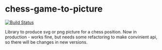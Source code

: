 # chess-game-to-picture

[![Build Status](https://app.travis-ci.com/superkiria/geekbrains_spring.svg?branch=dev)](https://app.travis-ci.com/superkiria/geekbrains_spring)

Library to produce svg or png picture for a chess position. Now in production - works fine, but needs some refactoring to make convinient api, so there will be changes in new versions.
